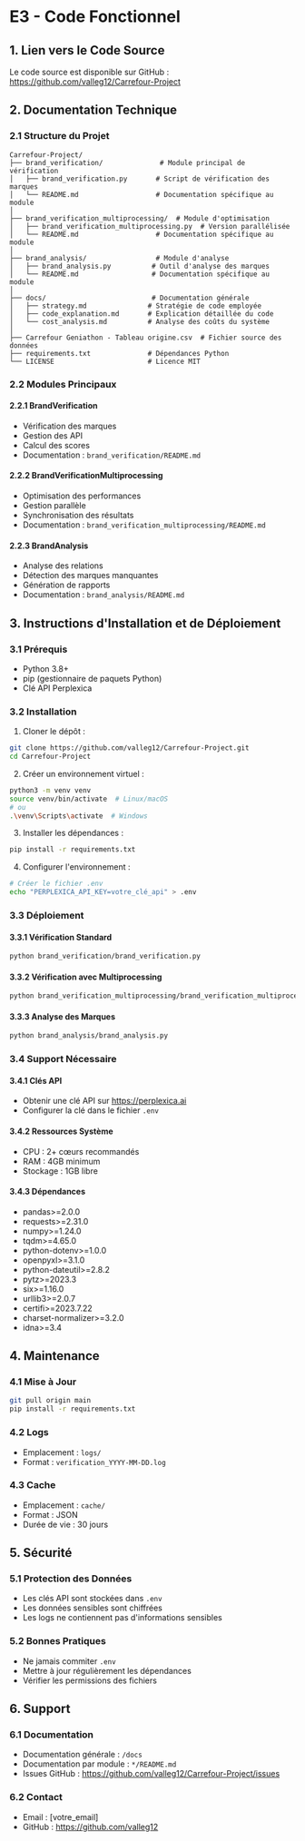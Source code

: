 # E3 - Code Fonctionnel

## 1. Lien vers le Code Source
Le code source est disponible sur GitHub : https://github.com/valleg12/Carrefour-Project

## 2. Documentation Technique

### 2.1 Structure du Projet
```
Carrefour-Project/
├── brand_verification/              # Module principal de vérification
│   ├── brand_verification.py       # Script de vérification des marques
│   └── README.md                   # Documentation spécifique au module
│
├── brand_verification_multiprocessing/  # Module d'optimisation
│   ├── brand_verification_multiprocessing.py  # Version parallélisée
│   └── README.md                   # Documentation spécifique au module
│
├── brand_analysis/                 # Module d'analyse
│   ├── brand_analysis.py          # Outil d'analyse des marques
│   └── README.md                  # Documentation spécifique au module
│
├── docs/                          # Documentation générale
│   ├── strategy.md               # Stratégie de code employée
│   ├── code_explanation.md       # Explication détaillée du code
│   └── cost_analysis.md          # Analyse des coûts du système
│
├── Carrefour Geniathon - Tableau origine.csv  # Fichier source des données
├── requirements.txt              # Dépendances Python
└── LICENSE                       # Licence MIT
```

### 2.2 Modules Principaux

#### 2.2.1 BrandVerification
- Vérification des marques
- Gestion des API
- Calcul des scores
- Documentation : `brand_verification/README.md`

#### 2.2.2 BrandVerificationMultiprocessing
- Optimisation des performances
- Gestion parallèle
- Synchronisation des résultats
- Documentation : `brand_verification_multiprocessing/README.md`

#### 2.2.3 BrandAnalysis
- Analyse des relations
- Détection des marques manquantes
- Génération de rapports
- Documentation : `brand_analysis/README.md`

## 3. Instructions d'Installation et de Déploiement

### 3.1 Prérequis
- Python 3.8+
- pip (gestionnaire de paquets Python)
- Clé API Perplexica

### 3.2 Installation
1. Cloner le dépôt :
```bash
git clone https://github.com/valleg12/Carrefour-Project.git
cd Carrefour-Project
```

2. Créer un environnement virtuel :
```bash
python3 -m venv venv
source venv/bin/activate  # Linux/macOS
# ou
.\venv\Scripts\activate  # Windows
```

3. Installer les dépendances :
```bash
pip install -r requirements.txt
```

4. Configurer l'environnement :
```bash
# Créer le fichier .env
echo "PERPLEXICA_API_KEY=votre_clé_api" > .env
```

### 3.3 Déploiement

#### 3.3.1 Vérification Standard
```bash
python brand_verification/brand_verification.py
```

#### 3.3.2 Vérification avec Multiprocessing
```bash
python brand_verification_multiprocessing/brand_verification_multiprocessing.py
```

#### 3.3.3 Analyse des Marques
```bash
python brand_analysis/brand_analysis.py
```

### 3.4 Support Nécessaire

#### 3.4.1 Clés API
- Obtenir une clé API sur https://perplexica.ai
- Configurer la clé dans le fichier `.env`

#### 3.4.2 Ressources Système
- CPU : 2+ cœurs recommandés
- RAM : 4GB minimum
- Stockage : 1GB libre

#### 3.4.3 Dépendances
- pandas>=2.0.0
- requests>=2.31.0
- numpy>=1.24.0
- tqdm>=4.65.0
- python-dotenv>=1.0.0
- openpyxl>=3.1.0
- python-dateutil>=2.8.2
- pytz>=2023.3
- six>=1.16.0
- urllib3>=2.0.7
- certifi>=2023.7.22
- charset-normalizer>=3.2.0
- idna>=3.4

## 4. Maintenance

### 4.1 Mise à Jour
```bash
git pull origin main
pip install -r requirements.txt
```

### 4.2 Logs
- Emplacement : `logs/`
- Format : `verification_YYYY-MM-DD.log`

### 4.3 Cache
- Emplacement : `cache/`
- Format : JSON
- Durée de vie : 30 jours

## 5. Sécurité

### 5.1 Protection des Données
- Les clés API sont stockées dans `.env`
- Les données sensibles sont chiffrées
- Les logs ne contiennent pas d'informations sensibles

### 5.2 Bonnes Pratiques
- Ne jamais commiter `.env`
- Mettre à jour régulièrement les dépendances
- Vérifier les permissions des fichiers

## 6. Support

### 6.1 Documentation
- Documentation générale : `/docs`
- Documentation par module : `*/README.md`
- Issues GitHub : https://github.com/valleg12/Carrefour-Project/issues

### 6.2 Contact
- Email : [votre_email]
- GitHub : https://github.com/valleg12 